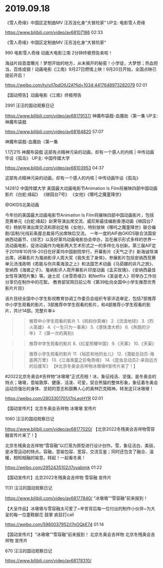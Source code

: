 # 2019.09.18

《雪人奇缘》中国区定制曲MV 汪苏泷化身“大冒险家“ UP主: 电影雪人奇缘

https://www.bilibili.com/video/av68107186
02:33

《雪人奇缘》中国区定制曲MV 汪苏泷化身“大冒险家“

990
电影雪人奇缘
动画大电影江南 2分钟终极预告来啦！

海战片段首度曝光！梦想开始的地方，从未揭开的秘密！小学徒，大梦想；热血担当，百炼成钢！动画电影《江南》9月27日燃情上映！9月20日开始，全国点映已提前开启！

https://weibo.com/tv/v/I7pdOtU2A?fid=1034:4417648973282079
02:01

【国动预告】动画电影《江南》终极预告

2991
汪汪的国动观察日记

https://www.bilibili.com/video/av68179137/
  神魔布袋戲-血魔劫〈第一集 UP主: 神魔布袋戲

https://www.bilibili.com/video/av68164820
57:07

神魔布袋戲-血魔劫〈第一集

1.1万215
神魔布袋戲
  这部有点精神污染的动画，却有一个感人的内核 | 中传动画毕设《孤岛》 UP主: 中国传媒大学

https://www.bilibili.com/video/av68103953
04:37

这部有点精神污染的动画，却有一个感人的内核 | 中传动画毕设《孤岛》

142812
中国传媒大学
美国最大动画电影节Animation Is Film将展映四部中国动画影片《白蛇:缘起》 《继园台7号》 《女他》《哪吒之魔童降世》

@GKIDS北美动画                            

今年份的美国最大动画电影节Animation Is Film将展映四部中国动画影片，包括竞赛单元《白蛇:缘起》赵霁导演出席交流、威尼斯最佳编剧香港动画《继园台7号》杨帆导演出席交流和原创定格《女他》，特别放映《哪吒之魔童降世》联合编剧/监制/光线彩条屋总裁易巧出席映后交流。
一年一度的AIF由GKIDS联合法国安纳西动画节、《综艺》以及好莱坞动画电影协会举办，旨在展示形式多样的世界一流动画电影，促进动画作为电影两大艺术形式之一的多样化与创新。第三届AIF定于2019年10月18-20日在好莱坞中国剧院举行，开幕影片《天气之子》新海诚导演出席，闭幕影片为戛纳影评人周大奖《我失去了身体》，参展影片包括安纳西竞赛单元汤浅政明《若能与你共乘海浪之上》和法国艺术动画《马茹娜的非凡之旅》、安纳西《海兽之子》、戛纳影评人周开幕影片印度动画《孟买玫瑰》、《安纳西最佳女性导演短片集》等。迪士尼《冰雪奇缘2》和Netflix《圣诞老人》将举办工作坊分享仍在制作中的花絮。
教育部官网日前公布《第39批向全国中小学生推荐优秀影片片目》

该片目经全国中小学生影视教育协调工作委员会组织专家评选审定，包括7部推荐中小学生观看的影片，3部推荐中学生观看的影片，和4部推荐小学生观看的影片，共计14部。完整片单↓

>>推荐中小学生观看的影片
1.《妈妈你真棒》
2.《流浪地球》
3.《烈火英雄》
4.《一生只为一事来》
5.《港珠澳大桥》
6.《奔跑的少年》
7.《第一次的离别》

>>推荐中学生观看的影片
8.《红星照耀中国》
9.《天慕》
10.《天渠》

>>推荐小学生观看的影片
11.《毡匠和他的女儿》
12.《潜艇总动员-海底两万里》
13.《江海渔童之巨龟奇缘》
14.《昆虫总动员2-来自远方的后援军》
【#北京冬奥会吉祥物冰墩墩#宣传片来了！】

#2022北京冬奥会#吉祥物“冰墩墩”正式亮相！冰，象征纯洁、坚强，是冬奥会的特点；墩墩，意喻敦厚、健康、活泼、可爱，契合熊猫的整体形象，象征着冬奥会运动员强壮的身体、坚韧的意志和鼓舞人心的奥林匹克精神。转发这只冰墩墩！

https://weibo.com/2803301701/I7nLeoHYR
02:01

【国动宣传片】北京冬奥会吉祥物 冰墩墩 宣传片

1060
汪汪的国动观察日记

https://www.bilibili.com/video/av68177020/
【北京2022冬残奥会吉祥物雪容融宣传片来了！】

北京冬残奥会吉祥物“雪容融”以灯笼为原型进行设计创作。雪，象征洁白、美丽，是冰雪运动的特点。容融，意喻包容、宽容，交流互鉴；同时还包含了融合、温暖，相知相融的喻意。转起！一起看冬奥！

https://weibo.com/2952435102/I7oyabimk
01:22

【国动宣传片】北京2022冬残奥会吉祥物 雪容融 宣传片

1131
汪汪的国动观察日记

https://www.bilibili.com/video/av68177840/
“冰墩墩”“雪容融”前来报到！

【大呈作品】冰墩墩与雪容融太可爱了~辛苦背后每一位付出的制作小伙伴~为大呈的每一位童鞋献花 鼓掌 疯狂打call

https://weibo.com/5980037952/I7nOQkE74
01:14

【国动宣传片】“冰墩墩”“雪容融”前来报到！ 北京冬奥会吉祥物 北京冬残奥会吉祥物 宣传片

670
汪汪的国动观察日记


https://www.bilibili.com/video/av68178310/ 